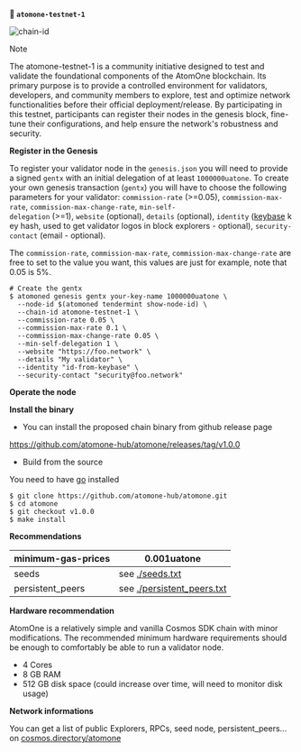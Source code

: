 **🔗 `atomone-testnet-1`**

![chain-id](https://img.shields.io/badge/chain%20id-atomone--testnet--1-blue?style=for-the-badge)
<!-- ![version: v1.0.0](https://img.shields.io/badge/version-v1.0.0-green?style=for-the-badge) -->
<!-- ![genesis-time](https://img.shields.io/badge/%E2%8F%B0%20genesis%20time-2024--09--25T14%3A58%3A860541899Z-red?style=for-the-badge) -->

 
> [!NOTE]
> The atomone-testnet-1 is a community initiative designed to test and validate the foundational components of the AtomOne blockchain.
> Its primary purpose is to provide a controlled environment for validators, developers, and community members to explore, test and optimize network functionalities before their official deployment/release.
> By participating in this testnet, participants can register their nodes in the genesis block, fine-tune their configurations, and help ensure the network's robustness and security.
 
**Register in the Genesis**

To register your validator node in the `genesis.json` you will need to provide a signed `gentx` with an initial delegation of at least `1000000uatone`. To create your own genesis transaction (`gentx`) you will have to choose the following parameters for your validator: `commission-rate` (>=0.05), `commission-max-rate`, `commission-max-change-rate`, `min-self-delegation` (>=1), `website` (optional), `details` (optional), `identity` ([keybase](https://keybase.io/) key hash, used to get validator logos in block explorers - optional), `security-contact` (email - optional).

The `commission-rate`, `commission-max-rate`, `commission-max-change-rate` are free to set to the value you want, this values are just for example, note that 0.05 is 5%.

```
# Create the gentx
$ atomoned genesis gentx your-key-name 1000000uatone \
  --node-id $(atomoned tendermint show-node-id) \
  --chain-id atomone-testnet-1 \
  --commission-rate 0.05 \
  --commission-max-rate 0.1 \
  --commission-max-change-rate 0.05 \
  --min-self-delegation 1 \
  --website "https://foo.network" \
  --details "My validator" \
  --identity "id-from-keybase" \
  --security-contact "security@foo.network"
```

**Operate the node**

**Install the binary**

- You can install the proposed chain binary from github release page

https://github.com/atomone-hub/atomone/releases/tag/v1.0.0

- Build from the source

You need to have [go](https://go.dev/doc/install) installed

```
$ git clone https://github.com/atomone-hub/atomone.git
$ cd atomone
$ git checkout v1.0.0
$ make install
```

**Recommendations**

| minimum-gas-prices | 0.001uatone |
| --- | --- |
| seeds | see [./seeds.txt](https://github.com/atomone-hub/atomone-validator-community/blob/main/atomone-1/seeds.txt) |
| persistent_peers | see [./persistent_peers.txt](https://github.com/atomone-hub/atomone-validator-community/blob/main/atomone-1/persistent_peers.txt) |

**Hardware recommendation**

AtomOne is a relatively simple and vanilla Cosmos SDK chain with minor modifications. The recommended minimum hardware requirements should be enough to comfortably be able to run a validator node.

- 4 Cores
- 8 GB RAM
- 512 GB disk space (could increase over time, will need to monitor disk usage)

**Network informations**

You can get a list of public Explorers, RPCs, seed node, persistent_peers... on [cosmos.directory/atomone](https://testnet.cosmos.directory/atomone)

